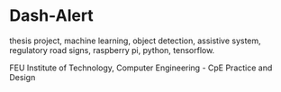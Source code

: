 # Dash-Alert
thesis project, machine learning, object detection, assistive system, regulatory road signs, raspberry pi, python, tensorflow.

FEU Institute of Technology, Computer Engineering - CpE Practice and Design

